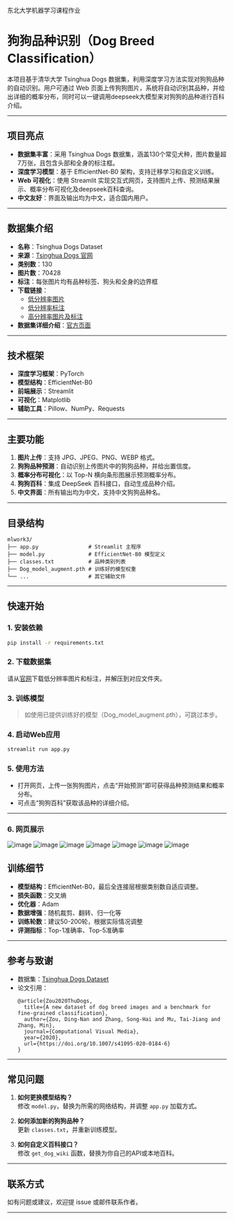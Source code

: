 东北大学机器学习课程作业



# 狗狗品种识别（Dog Breed Classification）

本项目基于清华大学 Tsinghua Dogs 数据集，利用深度学习方法实现对狗狗品种的自动识别。用户可通过 Web 页面上传狗狗图片，系统将自动识别其品种，并给出详细的概率分布，同时可以一键调用deepseek大模型来对狗狗的品种进行百科介绍。

---

## 项目亮点

- **数据集丰富**：采用 Tsinghua Dogs 数据集，涵盖130个常见犬种，图片数量超7万张，且包含头部和全身的标注框。
- **深度学习模型**：基于 EfficientNet-B0 架构，支持迁移学习和自定义训练。
- **Web 可视化**：使用 Streamlit 实现交互式网页，支持图片上传、预测结果展示、概率分布可视化及deepseek百科查询。
- **中文友好**：界面及输出均为中文，适合国内用户。

---

## 数据集介绍

- **名称**：Tsinghua Dogs Dataset  
- **来源**：[Tsinghua Dogs 官网](https://cg.cs.tsinghua.edu.cn/ThuDogs/)
- **类别数**：130
- **图片数**：70428
- **标注**：每张图片均有品种标签、狗头和全身的边界框
- **下载链接**：  
  - [低分辨率图片](https://cloud.tsinghua.edu.cn/f/80013ef29c5f42728fc8/?dl=1)  
  - [低分辨率标注](https://cg.cs.tsinghua.edu.cn/ThuDogs/low-annotations.zip)  
  - [高分辨率图片及标注](https://cg.cs.tsinghua.edu.cn/ThuDogs/)  
- **数据集详细介绍**：[官方页面](https://cg.cs.tsinghua.edu.cn/ThuDogs/)

---

## 技术框架

- **深度学习框架**：PyTorch
- **模型结构**：EfficientNet-B0
- **前端展示**：Streamlit
- **可视化**：Matplotlib
- **辅助工具**：Pillow、NumPy、Requests

---

## 主要功能

1. **图片上传**：支持 JPG、JPEG、PNG、WEBP 格式。
2. **狗狗品种预测**：自动识别上传图片中的狗狗品种，并给出置信度。
3. **概率分布可视化**：以 Top-N 横向条形图展示预测概率分布。
4. **狗狗百科**：集成 DeepSeek 百科接口，自动生成品种介绍。
5. **中文界面**：所有输出均为中文，支持中文狗狗品种名。

---

## 目录结构

```
mlwork3/
├── app.py                # Streamlit 主程序
├── model.py              # EfficientNet-B0 模型定义
├── classes.txt           # 品种类别列表
├── Dog_model_augment.pth # 训练好的模型权重
└── ...                   # 其它辅助文件
```

---

## 快速开始

### 1. 安装依赖

```bash
pip install -r requirements.txt
```

### 2. 下载数据集

请从[官网](https://cg.cs.tsinghua.edu.cn/ThuDogs/)下载低分辨率图片和标注，并解压到对应文件夹。

### 3. 训练模型

> 如使用已提供训练好的模型（Dog_model_augment.pth），可跳过本步。




### 4. 启动Web应用

```bash
streamlit run app.py
```

### 5. 使用方法

- 打开网页，上传一张狗狗图片，点击“开始预测”即可获得品种预测结果和概率分布。
- 可点击“狗狗百科”获取该品种的详细介绍。

---
### 6. 网页展示
![image](https://github.com/user-attachments/assets/255443e2-cfd2-4915-abb9-f93ad6092d30)
![image](https://github.com/user-attachments/assets/5653093a-61e6-4103-bd67-e09288d16970)
![image](https://github.com/user-attachments/assets/1ea0235a-8a4f-4be9-b685-a99a8b5e8555)
![image](https://github.com/user-attachments/assets/4179d3a2-8929-4e52-86d6-bf7445875b4b)
![image](https://github.com/user-attachments/assets/dcf5a851-f35f-4456-ad09-193291087a80)
![image](https://github.com/user-attachments/assets/8e6204fc-c353-4766-984d-b83aaada01aa)
![image](https://github.com/user-attachments/assets/b41cb406-3f20-4ea0-abff-09954e6f006d)

## 训练细节

- **模型结构**：EfficientNet-B0，最后全连接层根据类别数自适应调整。
- **损失函数**：交叉熵
- **优化器**：Adam
- **数据增强**：随机裁剪、翻转、归一化等
- **训练轮数**：建议50-200轮，根据实际情况调整
- **评测指标**：Top-1准确率、Top-5准确率

---

## 参考与致谢

- 数据集：[Tsinghua Dogs Dataset](https://cg.cs.tsinghua.edu.cn/ThuDogs/)
- 论文引用：
  ```
  @article{Zou2020ThuDogs,
    title={A new dataset of dog breed images and a benchmark for fine-grained classification},
    author={Zou, Ding-Nan and Zhang, Song-Hai and Mu, Tai-Jiang and Zhang, Min},
    journal={Computational Visual Media},
    year={2020},
    url={https://doi.org/10.1007/s41095-020-0184-6}
  }
  ```

---

## 常见问题

1. **如何更换模型结构？**  
   修改 `model.py`，替换为所需的网络结构，并调整 `app.py` 加载方式。

2. **如何添加新的狗狗品种？**  
   更新 `classes.txt`，并重新训练模型。

3. **如何自定义百科接口？**  
   修改 `get_dog_wiki` 函数，替换为你自己的API或本地百科。

---

## 联系方式

如有问题或建议，欢迎提 issue 或邮件联系作者。

---
